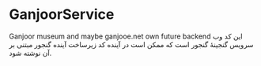 # GanjoorService
Ganjoor museum and maybe ganjooe.net own future backend
این کد وب سرویس گنجینهٔ گنجور است که ممکن است در آینده کد زیرساخت آینده گنجور مبتنی بر آن نوشته شود.
